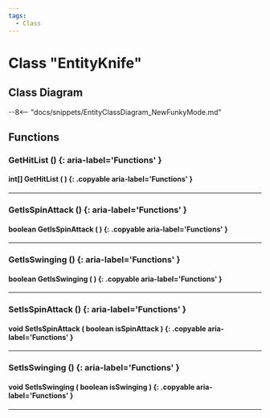 ```yaml
---
tags:
  - Class
---
```

# Class "EntityKnife"

## Class Diagram
--8<-- "docs/snippets/EntityClassDiagram_NewFunkyMode.md"
## Functions

### GetHitList () {: aria-label='Functions' }
#### int[] GetHitList ( ) {: .copyable aria-label='Functions' }

___
### GetIsSpinAttack () {: aria-label='Functions' }
#### boolean GetIsSpinAttack ( ) {: .copyable aria-label='Functions' }

___
### GetIsSwinging () {: aria-label='Functions' }
#### boolean GetIsSwinging ( ) {: .copyable aria-label='Functions' }

___
### SetIsSpinAttack () {: aria-label='Functions' }
#### void SetIsSpinAttack ( boolean isSpinAttack ) {: .copyable aria-label='Functions' }

___
### SetIsSwinging () {: aria-label='Functions' }
#### void SetIsSwinging ( boolean isSwinging ) {: .copyable aria-label='Functions' }

___
